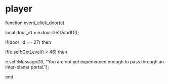 # player





function event_click_door(e)

local door_id = e.door:GetDoorID();


if(door_id == 27) then


if(e.self:GetLevel() < 46) then



e.self:Message(13, "You are not yet experienced enough to pass through an inter-planar portal.");

 
 end